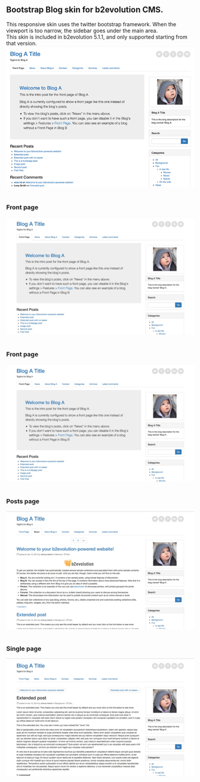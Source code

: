## Bootstrap Blog skin for b2evolution CMS.

This responsive skin uses the twitter bootstrap framework. When the viewport is too narrow, the sidebar goes under the main area.<br/>
This skin is included in b2evolution 5.1.1, and only supported starting from that version.
<br/>
<img src="skinshot.png"/><br/><br/>
### Front page
<img src="skinshot_front.jpg"/><br/><br/>
### Front page
<img src="skinshot_front.jpg"/><br/><br/>
### Posts page
<img src="skinshot_posts.jpg"/><br/><br/>
### Single page
<img src="skinshot_single.jpg"/>
